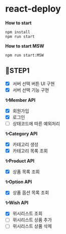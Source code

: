 # react-deploy

**How to start**

```
npm install
npm run start
```

**How to start MSW**

```
npm run start:MSW
```

## 📜STEP1

- [x] 서버 선택 버튼 UI 구현
- [x] 서버 선택 기능 구현

**✨Member API**

- [x] 회원가입
- [x] 로그인
- [ ] 상태코드에 따른 예외처리

**✨Category API**

- [x] 카테고리 생성
- [x] 카테고리 목록 조회

**✨Product API**

- [x] 상품 목록 조회

**✨Option API**

- [x] 상품 옵션 목록 조회

**✨Wish API**

- [x] 위시리스트 조회
- [ ] 위시리스트 상품 추가
- [ ] 위시리스트 상품 삭제
